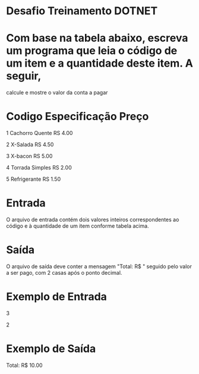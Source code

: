 # Desafio Treinamento DOTNET

# Com base na tabela abaixo, escreva um programa que leia o código de um item e a quantidade deste item. A seguir,
calcule e mostre o valor da conta a pagar

# Codigo   Especificação     Preço
1          Cachorro Quente   RS 4.00

2          X-Salada          RS 4.50

3          X-bacon           RS 5.00

4          Torrada Simples   RS 2.00

5          Refrigerante      RS 1.50

# Entrada
O arquivo de entrada contém dois valores inteiros correspondentes ao código e à quantidade de um item conforme tabela
acima.

# Saída
O arquivo de saída deve conter a mensagem "Total: R$ " seguido pelo valor a ser pago, com 2 casas após o ponto decimal.

# Exemplo de Entrada 
3 

2 
# Exemplo de Saída

Total: R$ 10.00

